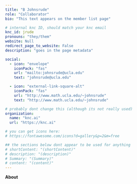 ```yaml
---
title: "B Johnsrude"
role: "Collaborator"
bio: "This text appears on the member list page"

# internal knc ID, should match your knc email
knc_id: jrude
pronouns: "they/them"
website: Null
redirect_page_to_website: False
description: "goes in the page metadata"

social:
  - icon: "envelope"
    iconPack: "fas"
    url: "mailto:johnsrude@ucla.edu"
    text: "johnsrude@ucla.edu"

  - icon: "external-link-square-alt"
    iconPack: "fas"
    url: "http://www.math.ucla.edu/~johnsrude"
    text: "http://www.math.ucla.edu/~johnsrude"

# probably dont change this (although its not really used)
organization: 
  name: "knc.ai"
  url: "https://knc.ai"

# you can get icons here:
# https://fontawesome.com/icons?d=gallery&p=2&m=free

## the sections below dont appear to be used for anything
# shortContent: "(shortContent)"
# description: "(description)"
# Summary: "(Summary)"
# content: "(content)"
---
```


**About**

